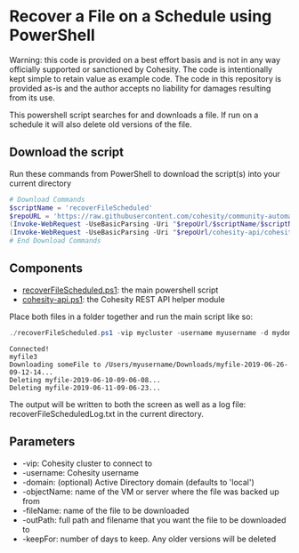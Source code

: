 # Recover a File on a Schedule using PowerShell

Warning: this code is provided on a best effort basis and is not in any way officially supported or sanctioned by Cohesity. The code is intentionally kept simple to retain value as example code. The code in this repository is provided as-is and the author accepts no liability for damages resulting from its use.

This powershell script searches for and downloads a file. If run on a schedule it will also delete old versions of the file.

## Download the script

Run these commands from PowerShell to download the script(s) into your current directory

```powershell
# Download Commands
$scriptName = 'recoverFileScheduled'
$repoURL = 'https://raw.githubusercontent.com/cohesity/community-automation-samples/main/powershell'
(Invoke-WebRequest -UseBasicParsing -Uri "$repoUrl/$scriptName/$scriptName.ps1").content | Out-File "$scriptName.ps1"; (Get-Content "$scriptName.ps1") | Set-Content "$scriptName.ps1"
(Invoke-WebRequest -UseBasicParsing -Uri "$repoUrl/cohesity-api/cohesity-api.ps1").content | Out-File cohesity-api.ps1; (Get-Content cohesity-api.ps1) | Set-Content cohesity-api.ps1
# End Download Commands
```

## Components

* [recoverFileScheduled.ps1](https://raw.githubusercontent.com/cohesity/community-automation-samples/main/powershell/recoverFileScheduled/recoverFileScheduled.ps1): the main powershell script
* [cohesity-api.ps1](https://raw.githubusercontent.com/cohesity/community-automation-samples/main/powershell/cohesity-api/cohesity-api.ps1): the Cohesity REST API helper module

Place both files in a folder together and run the main script like so:

```powershell
./recoverFileScheduled.ps1 -vip mycluster -username myusername -d mydomain.net -objectName someVM -fileName someFile -outPath /Users/myusername/Downloads/myfile -keepFor 7
```

```text
Connected!
myfile3
Downloading someFile to /Users/myusername/Downloads/myfile-2019-06-26-09-12-14...
Deleting myfile-2019-06-10-09-06-08...
Deleting myfile-2019-06-11-09-06-23...
```

The output will be written to both the screen as well as a log file: recoverFileScheduledLog.txt in the current directory.

## Parameters

* -vip: Cohesity cluster to connect to
* -username: Cohesity username
* -domain: (optional) Active Directory domain (defaults to 'local')
* -objectName: name of the VM or server where the file was backed up from
* -fileName: name of the file to be downloaded
* -outPath: full path and filename that you want the file to be downloaded to
* -keepFor: number of days to keep. Any older versions will be deleted
